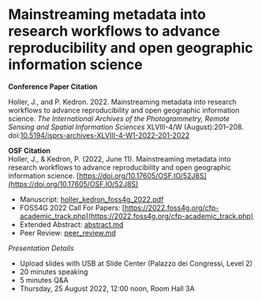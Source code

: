 # Mainstreaming metadata into research workflows to advance reproducibility and open geographic information science

**Conference Paper Citation**  

Holler, J., and P. Kedron. 2022. Mainstreaming metadata into research workflows to advance reproducibility and open geographic information science. *The International Archives of the Photogrammetry, Remote Sensing and Spatial Information Sciences* XLVIII-4/W (August):201–208. doi:[10.5194/isprs-archives-XLVIII-4-W1-2022-201-2022](https://doi.org/10.5194/isprs-archives-XLVIII-4-W1-2022-201-2022)


**OSF Citation**  
Holler, J., & Kedron, P. (2022, June 11). Mainstreaming metadata into research workflows to advance reproducibility and open geographic information science. [https://doi.org/10.17605/OSF.IO/52J8S](https://doi.org/10.17605/OSF.IO/52J8S)

- Manuscript: [holler_kedron_foss4g_2022.pdf](holler_kedron_foss4g_2022.pdf)
- FOSS4G 2022 Call For Papers: [https://2022.foss4g.org/cfp-academic_track.php](https://2022.foss4g.org/cfp-academic_track.php)
- Extended Abstract: [abstract.md](abstract.md)
- Peer Review:  [peer_review.md](peer_review.md)

*Presentation Details*

- Upload slides with USB at Slide Center (Palazzo dei Congressi, Level 2)
- 20 minutes speaking
- 5 minutes Q&A
- Thursday, 25 August 2022, 12:00 noon, Room Hall 3A
